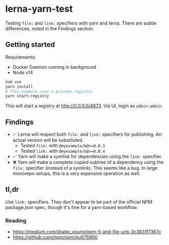 # lerna-yarn-test

Testing `file:` and `link:` specifiers with yarn and lerna. There are subtle differences, noted in the Findings section.

## Getting started

Requirements:

- Docker Daemon running in background
- Node v14

```sh
nvm use
yarn install
# This example uses a private registry
yarn start:registry
```

This will start a registry at http://0.0.0.0/4873. Via UI, login as `admin:admin`.

## Findings

- ✅ Lerna will respect both `file:` and `link:` specifiers for publishing. An actual version will be substituted.
  - Tested `file:` with `@myexample/b@<=0.0.3`
  - Tested `link:` with `@myexample/b@>=0.0.4`
- ✅ Yarn will make a symlink for dependencies using the `link:` specifier.
- ❌ Yarn will make a complete copied subtree of a dependency using the `file:` specifier (instead of a symlink). This seems like a bug. In large monorepo setups, this is a very expensive operation as well.

## tl,dr

Use `link:` specifiers. They don't appear to be part of the official NPM package.json spec, though it's fine for a yarn-based workflow.

### Reading

- https://medium.com/@alex_young/npm-5-and-file-urls-3c3631f7367c
- https://github.com/npm/npm/pull/15900
